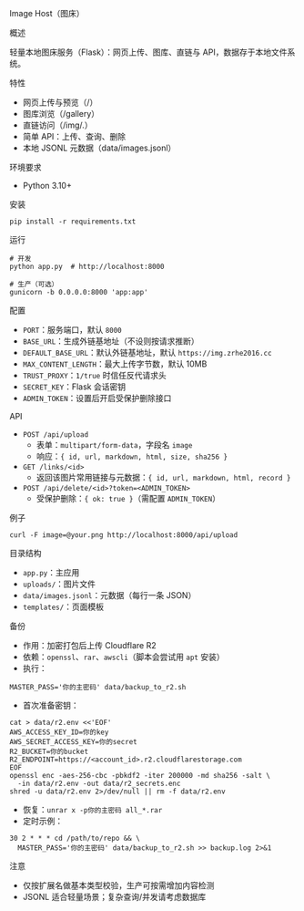 Image Host（图床）

概述

轻量本地图床服务（Flask）：网页上传、图库、直链与 API，数据存于本地文件系统。

特性

- 网页上传与预览（/）
- 图库浏览（/gallery）
- 直链访问（/img/<id>.<ext>）
- 简单 API：上传、查询、删除
- 本地 JSONL 元数据（data/images.jsonl）

环境要求

- Python 3.10+

安装

```
pip install -r requirements.txt
```

运行

```
# 开发
python app.py  # http://localhost:8000

# 生产（可选）
gunicorn -b 0.0.0.0:8000 'app:app'
```

配置

- `PORT`：服务端口，默认 `8000`
- `BASE_URL`：生成外链基地址（不设则按请求推断）
- `DEFAULT_BASE_URL`：默认外链基地址，默认 `https://img.zrhe2016.cc`
- `MAX_CONTENT_LENGTH`：最大上传字节数，默认 10MB
- `TRUST_PROXY`：`1/true` 时信任反代请求头
- `SECRET_KEY`：Flask 会话密钥
- `ADMIN_TOKEN`：设置后开启受保护删除接口

API

- `POST /api/upload`
  - 表单：`multipart/form-data`，字段名 `image`
  - 响应：`{ id, url, markdown, html, size, sha256 }`
- `GET /links/<id>`
  - 返回该图片常用链接与元数据：`{ id, url, markdown, html, record }`
- `POST /api/delete/<id>?token=<ADMIN_TOKEN>`
  - 受保护删除：`{ ok: true }`（需配置 `ADMIN_TOKEN`）

例子

```
curl -F image=@your.png http://localhost:8000/api/upload
```

目录结构

- `app.py`：主应用
- `uploads/`：图片文件
- `data/images.jsonl`：元数据（每行一条 JSON）
- `templates/`：页面模板

备份

- 作用：加密打包后上传 Cloudflare R2
- 依赖：`openssl`、`rar`、`awscli`（脚本会尝试用 `apt` 安装）
- 执行：

```
MASTER_PASS='你的主密码' data/backup_to_r2.sh
```

- 首次准备密钥：

```
cat > data/r2.env <<'EOF'
AWS_ACCESS_KEY_ID=你的key
AWS_SECRET_ACCESS_KEY=你的secret
R2_BUCKET=你的bucket
R2_ENDPOINT=https://<account_id>.r2.cloudflarestorage.com
EOF
openssl enc -aes-256-cbc -pbkdf2 -iter 200000 -md sha256 -salt \
  -in data/r2.env -out data/r2_secrets.enc
shred -u data/r2.env 2>/dev/null || rm -f data/r2.env
```

- 恢复：`unrar x -p你的主密码 all_*.rar`
- 定时示例：

```
30 2 * * * cd /path/to/repo && \
  MASTER_PASS='你的主密码' data/backup_to_r2.sh >> backup.log 2>&1
```

注意

- 仅按扩展名做基本类型校验，生产可按需增加内容检测
- JSONL 适合轻量场景；复杂查询/并发请考虑数据库
